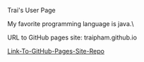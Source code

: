 Trai's User Page

My favorite programming language is java.\

URL to GitHub pages site: traipham.github.io

[Link-To-GitHub-Pages-Site-Repo](https://github.com/traipham/traipham.github.io)
